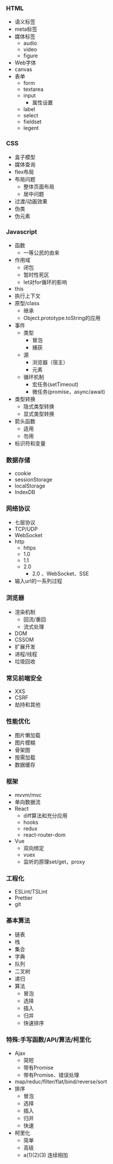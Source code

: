 ### HTML
- 语义标签
- meta标签
- 媒体标签
  - audio
  - video
  - figure
- Web字体
- canvas
- 表单
  - form
  - textarea
  - input
    - 属性设置
  - label
  - select
  - fieldset
  - legent

### CSS
- 盒子模型
- 媒体查询
- flex布局
- 布局问题
  - 整体页面布局
  - 居中问题
- 过渡/动画效果
- 伪类
- 伪元素

### Javascript
- 函数
  - 一等公民的由来
- 作用域
  - 闭包
  - 暂时性死区
  - let对for循环的影响
- this
- 执行上下文
- 原型/class
  - 继承
  - Object.prototype.toString的应用
- 事件
  - 类型
    - 冒泡
    - 捕获
  - 源
    - 浏览器（宿主）
    - 元素
  - 循环机制
    - 宏任务(setTimeout)
    - 微任务(promise，async/await)
- 类型转换
  - 隐式类型转换
  - 显式类型转换
- 箭头函数
  - 适用
  - 勿用
- 标识符和变量

### 数据存储
- cookie
- sessionStorage
- localStorage
- IndexDB

### 网络协议
- 七层协议
- TCP/UDP
- WebSocket
- http
  - https
  - 1.0
  - 1.1
  - 2.0
    - 2.0 、WebSocket、SSE
- 输入url的一系列过程

### 浏览器
- 渲染机制
  - 回流/重回 
  - 流式处理
- DOM
- CSSOM
- 扩展开发
- 进程/线程
- 垃圾回收

### 常见前端安全
- XXS
- CSRF
- 劫持和其他

### 性能优化
- 图片懒加载
- 图片模糊
- 骨架图
- 按需加载
- 数据缓存

### 框架
- mvvm/mvc
- 单向数据流
- React
  - diff算法和充分应用
  - hooks
  - redux
  - react-router-dom
- Vue
  - 双向绑定
  - vuex
  - 监听的原理set/get，proxy

### 工程化
- ESLint/TSLint
- Prettier
- git

### 基本算法
- 链表
- 栈
- 集合
- 字典
- 队列
- 二叉树
- 递归
- 算法
  - 冒泡
  - 选择
  - 插入
  - 归并
  - 快速排序


### 特殊:手写函数/API/算法/柯里化
- Ajax
  - 简短
  - 带有Promise
  - 带有Promise、错误处理
- map/reduc/filter/flat/bind/reverse/sort
- 排序
  - 冒泡
  - 选择
  - 插入
  - 归并
  - 快速
- 柯里化
  - 简单
  - 高级
  - a(1)(2)(3) 连续相加